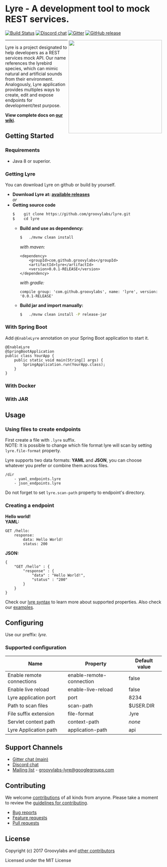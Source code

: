 # Lyre - A development tool to mock REST services.

[![Build Status](https://travis-ci.org/groovylabs/lyre.svg?branch=master)](https://travis-ci.org/groovylabs/lyre)
[![Discord chat](https://img.shields.io/badge/discord-join%20chat%20%E2%86%92-brightgreen.svg?style=flat)](https://discord.gg/Huz8BJH)
[![Gitter](https://badges.gitter.im/groovylabs-lyre/Lobby.svg)](https://gitter.im/groovylabs-lyre/Lobby?utm_source=badge&utm_medium=badge&utm_campaign=pr-badge&utm_content=badge)
[![GitHub release](https://img.shields.io/github/release/qubyte/rubidium.svg)](https://github.com/groovylabs/lyre/releases)

<img align="right" height="300" src="">
    
---

Lyre is a project designated to help developers as a REST services mock API. Our name references the lyrebird species, which can mimic natural and artificial sounds from their environment. Analogously, Lyre application provides multiples ways to create, edit and expose endpoints for development/test purpose.

**View complete docs on [our wiki](https://github.com/groovylabs/lyre/wiki)**.

## Getting Started

### Requirements 
* Java 8 or superior.

### Getting Lyre

You can download Lyre on github or build by yourself.

- **Download Lyre at: [available releases](https://github.com/groovylabs/lyre/releases)**   
*or*
- **Getting source code**
    ```sh
    $    git clone https://github.com/groovylabs/lyre.git
    $    cd lyre
    ```
    - **Build and use as dependency:**
        ```sh
        $   ./mvnw clean install
        ```
        
        *with maven:*
        ```
        <dependency>
            <groupId>com.github.groovylabs</groupId>
            <artifactId>lyre</artifactId>
            <version>0.0.1-RELEASE</version>
        </dependency>
        ```
        
        *with gradle:*
        ```
        compile group: 'com.github.groovylabs', name: 'lyre', version: '0.0.1-RELEASE'
        ``` 
        
    - **Build jar and import manually:**
        ```sh
        $   ./mvnw clean install -P release-jar
        ```  


### With Spring Boot

Add ```@EnableLyre``` annotation on your Spring Boot application to start it.   
 
```
@EnableLyre
@SpringBootApplication
public class YourApp {
    public static void main(String[] args) {
        SpringApplication.run(YourApp.class);
    }
}
```

### With Docker

### With JAR



## Usage

### Using files to create endpoints

First create a file with ```.lyre``` suffix.   
NOTE: It is possible to change which file format lyre will scan by setting ```lyre.file-format``` property.   

Lyre supports two data formats: **YAML** and **JSON**, you can choose whatever you prefer or combine them across files.

```
/dir
    - yaml_endpoints.lyre
    - json_endpoints.lyre
```

Do not forget to set ```lyre.scan-path``` property to endpoint's directory.

### Creating a endpoint

**Hello world!**   
**YAML:** 
```
GET /hello:
    response:
        data: Hello World!
        status: 200
```
**JSON:**
```
{
    "GET /hello" : {
        "response" : {
            "data" : "Hello World!",
            "status" : "200"
        }
    }
}
```

Check our [lyre syntax](https://github.com/groovylabs/lyre/wiki/Endpoint-syntax) to learn more about supported properties.
Also check our [examples]().

## Configuring

Use our preffix: *lyre.*

### Supported configuration

Name | Property | Default value   
------------ | ------------ | -------------
Enable remote connections | enable-remote-connection | false
Enable live reload | enable-live-reload | false
Lyre application port | port | 8234
Path to scan files | scan-path | $USER.DIR
File suffix extension | file-format | .lyre
Servlet context path | context-path | *none*
Lyre Application path | application-path | api

#### 

  
## Support Channels

* [Gitter chat (main)](https://gitter.im/groovylabs-lyre/Lobby)
* [Discord chat](https://discord.gg/0fFM7QF0KpZRh2cY)
* [Mailing list](https://groups.google.com/forum/#!forum/groovylabs-lyre) - groovylabs-lyre@googlegroups.com

## Contributing

We welcome [contributions](https://github.com/groovylabs/lyre/graphs/contributors) of all kinds from anyone. Please take a moment to review the [guidelines for contributing](CONTRIBUTING.md).

* [Bug reports](https://github.com/groovylabs/lyre/wiki/Report-a-Bug)
* [Feature requests](CONTRIBUTING.md#features)
* [Pull requests](CONTRIBUTING.md#pull-requests)

## License

Copyright (c) 2017 Groovylabs and [other contributors](https://github.com/groovylabs/lyre/graphs/contributors)

Licensed under the MIT License
